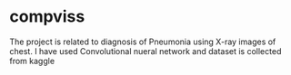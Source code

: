 # compviss
The project is related to diagnosis of Pneumonia using X-ray images of chest. I have used Convolutional nueral network and dataset is collected from kaggle
